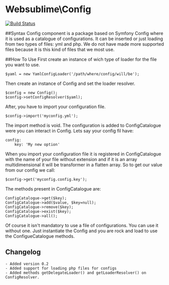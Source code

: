 Websublime\Config
========
[![Build Status](https://travis-ci.org/websublime/config.png?branch=master)](https://travis-ci.org/websublime/config)

##Syntax
Config component is a package based on Symfony Config where it is used as a catalogue of configurations. It can be inserted or just loading from two types of files: yml and php. We do not have made more supported files because it is this kind of files that we most use.

##How To Use
First create an instance of wich type of loader for the file you want to use.

	$yaml = new YamlConfigLoader('/path/where/config/will/be');
	
Then create an instance of Config and set the loader resolver.

	$config = new Config();
    $config->setConfigResolver($yaml);
    
After, you have to import your configuration file.

	$config->import('myconfig.yml');
	
The import method is void. The configuration is added to ConfigCatalogue were you can interact in Config. Lets say your config fil have:

	config:
		key: 'My new option'
		
When you import your configuration file it is registered in ConfigCatalogue with the name of your file without extension and if it is an array multidimensional it will be transformer in a flatten array. So to get our value from our config we call:

	$config->get('myconfig.config.key');
	
The methods present in ConfigCatalogue are:

	ConfigCatalogue->get($key);
	ConfigCatalogue->add($value, $key=null);
	ConfigCatalogue->remove($key);
	ConfigCatalogue->exist($key);
	ConfigCatalogue->all();
	
Of course it isn't mandatory to use a file of configurations. You can use it without one. Just instantiate the Config and you are rock and load to use the ConfigueCatalogue methods.

## Changelog
	- Added version 0.2
	- Added support for loading php files for configs
	- Added methods getDelegateLoader() and getLoaderResolver() on ConfigResolver.
